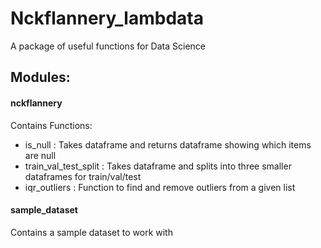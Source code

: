 # Nckflannery_lambdata
A package of useful functions for Data Science

## Modules:
#### nckflannery
Contains Functions:
* is_null : Takes dataframe and returns dataframe showing which
    items are null
* train_val_test_split : Takes dataframe and splits into three
    smaller dataframes for train/val/test
* iqr_outliers : Function to find and remove outliers from a 
    given list

#### sample_dataset
Contains a sample dataset to work with